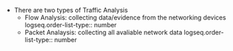 - There are two types of Traffic Analysis
	- Flow Analysis: collecting data/evidence from the networking devices
	  logseq.order-list-type:: number
	- Packet Analaysis: collecting all avaliable network data
	  logseq.order-list-type:: number
